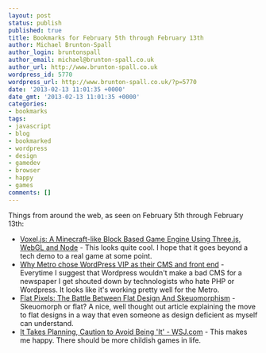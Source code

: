 ```yaml
---
layout: post
status: publish
published: true
title: Bookmarks for February 5th through February 13th
author: Michael Brunton-Spall
author_login: bruntonspall
author_email: michael@brunton-spall.co.uk
author_url: http://www.brunton-spall.co.uk
wordpress_id: 5770
wordpress_url: http://www.brunton-spall.co.uk/?p=5770
date: '2013-02-13 11:01:35 +0000'
date_gmt: '2013-02-13 11:01:35 +0000'
categories:
- bookmarks
tags:
- javascript
- blog
- bookmarked
- wordpress
- design
- gamedev
- browser
- happy
- games
comments: []
---
```

<p>Things from around the web, as seen on February 5th through February 13th:</p>
<ul>
<li><a href="http://badassjs.com/post/40691367335/voxel-js-a-minecraft-like-block-based-game-engine">Voxel.js: A Minecraft-like Block Based Game Engine Using Three.js, WebGL and Node</a> - This looks quite cool.  I hope that it goes beyond a tech demo to a real game at some point.</li>
<li><a href="http://blog.david-jensen.com/development/why-metro-chose-wordpress-vip-cms/">Why Metro chose WordPress VIP as their CMS and front end</a> - Everytime I suggest that Wordpress wouldn&#039;t make a bad CMS for a newspaper I get shouted down by technologists who hate PHP or Wordpress.  It looks like it&#039;s working pretty well for the Metro.</li>
<li><a href="http://sachagreif.com/flat-pixels/">Flat Pixels: The Battle Between Flat Design And Skeuomorphism</a> - Skeuomorph or flat? A nice, well thought out article explaining the move to flat designs in a way that even someone as design deficient as myself can understand.</li>
<li><a href="http://online.wsj.com/article/SB10001424127887323375204578269991660836834.html?mod=WSJ_hp_EditorsPicks">It Takes Planning, Caution to Avoid Being 'It' - WSJ.com</a> - This makes me happy. There should be more childish games in life.</li>
</ul>
